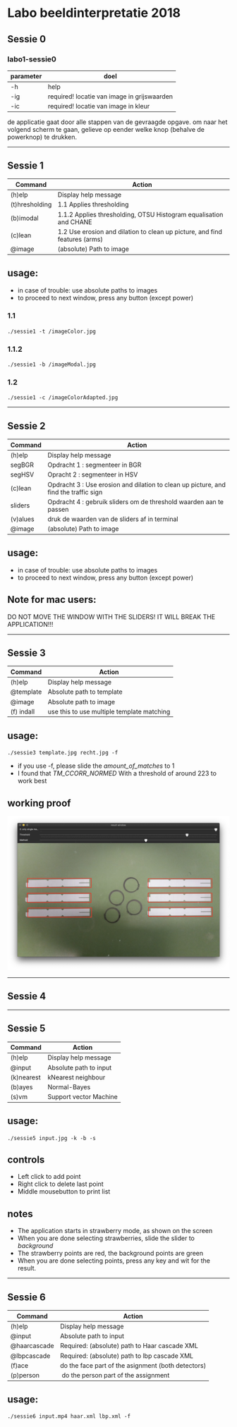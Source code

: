 # Labo beeldinterpretatie 2018
## Sessie 0

### labo1-sessie0


| parameter | doel |
| -------- | -------- |
| -h | help |
| -ig | required! locatie van image in grijswaarden |
| -ic | required! locatie van image in kleur |

de applicatie gaat door alle stappen van de gevraagde opgave.
om naar het volgend scherm te gaan, gelieve op eender welke knop (behalve de powerknop) te drukken.

***

## Sessie 1

| Command | Action |
| ----- | ----- |
| (h)elp | Display help message |
| (t)hresholding| 1.1 Applies thresholding|
| (b)imodal | 1.1.2 Applies thresholding, OTSU Histogram equalisation and CHANE |
|(c)lean | 1.2 Use erosion and dilation to clean up picture, and find features (arms)|
| @image | (absolute) Path to image |



## usage:
  * in case of trouble: use absolute paths to images
  * to proceed to next window, press any button (except power)

  
### 1.1
```
./sessie1 -t /imageColor.jpg
```
### 1.1.2
```
./sessie1 -b /imageModal.jpg
```
### 1.2
```
./sessie1 -c /imageColorAdapted.jpg
```

***

## Sessie 2 

| Command | Action |
| ----- | ----- |
| (h)elp | Display help message |
| segBGR| Opdracht 1 : segmenteer in BGR |
| segHSV | Opracht 2 :  segmenteer in HSV |
| (c)lean | Opdracht 3 :  Use erosion and dilation to clean up picture, and find the traffic sign |
| sliders | Opdracht 4 : gebruik sliders om de threshold waarden aan te passen |
| (v)alues | druk de waarden van de sliders af in terminal |
| @image | (absolute) Path to image |

## usage:
  * in case of trouble: use absolute paths to images
  * to proceed to next window, press any button (except power)
  
## Note for mac users:
 DO NOT MOVE THE WINDOW WITH THE SLIDERS! IT WILL BREAK THE APPLICATION!!!
 
***

## Sessie 3

| Command | Action |
| ----- | ----- |
| (h)elp | Display help message |
| @template| Absolute path to template |
| @image | Absolute path to image |
| (f) indall| use this to use multiple template matching|

## usage: 
```
./sessie3 template.jpg recht.jpg -f
```

  * if you use -f, please slide the *amount\_of_matches* to 1
  * I found that *TM\_CCORR_NORMED* With a threshold of around 223 to work best 
 
## working proof
![foto of working program](sessie3/Working.png)

	


***
  
  

## Sessie 4

***

## Sessie 5

| Command | Action |
| ----- | ----- |
| (h)elp | Display help message |
| @input| Absolute path to input |
| (k)nearest | kNearest neighbour |
|(b)ayes| Normal-Bayes|
|(s)vm| Support vector Machine|

## usage: 
```
./sessie5 input.jpg -k -b -s
```
## controls
* Left click to add point
* Right click to delete last point
* Middle mousebutton to print list

## notes 
* The application starts in strawberry mode, as shown on the screen
* When you are done selecting strawberries, slide the slider to *background*
* The strawberry points are red, the background points are green
* When you are done selecting points, press any key and wit for the result.

***

## Sessie 6

| Command | Action |
| ----- | ----- |
| (h)elp | Display help message |
| @input| Absolute path to input |
| @haarcascade|Required: (absolute) path to Haar cascade XML||
|@lbpcascade|Required: (absolute) path to lbp cascade XML|
|(f)ace|  do the face part of the asignment (both detectors)|
|(p)person| do the person part of the assignment|
## usage: 
```
./sessie6 input.mp4 haar.xml lbp.xml -f
```
